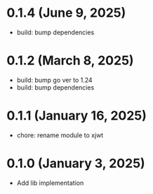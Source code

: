 # 0.1.4 (June 9, 2025)

* build: bump dependencies

# 0.1.2 (March 8, 2025)

* build: bump go ver to 1.24
* build: bump dependencies

# 0.1.1 (January 16, 2025)

* chore: rename module to xjwt

# 0.1.0 (January 3, 2025)

* Add lib implementation